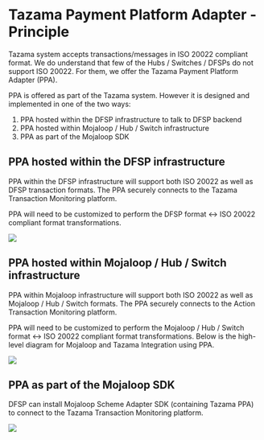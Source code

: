 # Tazama Payment Platform Adapter - Principle

Tazama system accepts transactions/messages in ISO 20022 compliant format. We do understand that few of the Hubs / Switches / DFSPs do not support ISO 20022. For them, we offer the Tazama Payment Platform Adapter (PPA).

PPA is offered as part of the Tazama system. However it is designed and implemented in one of the two ways:

1. PPA hosted within the DFSP infrastructure to talk to DFSP backend
2. PPA hosted within Mojaloop / Hub / Switch infrastructure
3. PPA as part of the Mojaloop SDK

## PPA hosted within the DFSP infrastructure

PPA within the DFSP infrastructure will support both ISO 20022 as well as DFSP transaction formats. The PPA securely connects to the Tazama Transaction Monitoring platform.

PPA will need to be customized to perform the DFSP format ↔︎ ISO 20022 compliant format transformations.

![](../../Images/PPA-DFSP.drawio.png)

## PPA hosted within Mojaloop / Hub / Switch infrastructure

PPA within Mojaloop infrastructure will support both ISO 20022 as well as Mojaloop / Hub / Switch formats. The PPA securely connects to the Action Transaction Monitoring platform.

PPA will need to be customized to perform the Mojaloop / Hub / Switch format ↔︎ ISO 20022 compliant format transformations. Below is the high-level diagram for Mojaloop and Tazama Integration using PPA.

![](../../Images/PPA-2.drawio.png)

## PPA as part of the Mojaloop SDK

DFSP can install Mojaloop Scheme Adapter SDK (containing Tazama PPA) to connect to the Tazama Transaction Monitoring platform.

![](../../Images/PPA-3.drawio.png)